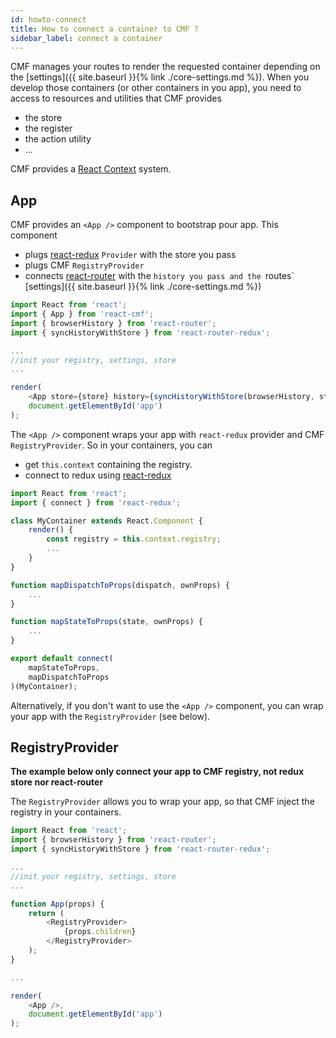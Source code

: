 ```yaml
---
id: howto-connect
title: How to connect a container to CMF ?
sidebar_label: connect a container
---
```


CMF manages your routes to render the requested container depending on the [settings]({{ site.baseurl }}{% link ./core-settings.md %}).
When you develop those containers (or other containers in you app), you need to access to resources and utilities that CMF provides

- the store
- the register
- the action utility
- ...

CMF provides a [React Context](https://facebook.github.io/react/docs/context.html) system.

## App

CMF provides an `<App />` component to bootstrap pour app. This component

- plugs [react-redux](https://github.com/reactjs/react-redux) `Provider` with the store you pass
- plugs CMF `RegistryProvider`
- connects [react-router](https://github.com/ReactTraining/react-router) with the `history you pass and the `routes` [settings]({{ site.baseurl }}{% link ./core-settings.md %})

```javascript
import React from 'react';
import { App } from 'react-cmf';
import { browserHistory } from 'react-router';
import { syncHistoryWithStore } from 'react-router-redux';

...
//init your registry, settings, store
...

render(
	<App store={store} history={syncHistoryWithStore(browserHistory, store)} />,
	document.getElementById('app')
);
```

The `<App />` component wraps your app with `react-redux` provider and CMF `RegistryProvider`.
So in your containers, you can

- get `this.context` containing the registry.
- connect to redux using [react-redux](https://github.com/reactjs/react-redux)

```javascript
import React from 'react';
import { connect } from 'react-redux';

class MyContainer extends React.Component {
    render() {
        const registry = this.context.registry;
        ...
    }
}

function mapDispatchToProps(dispatch, ownProps) {
	...
}

function mapStateToProps(state, ownProps) {
    ...
}

export default connect(
	mapStateToProps,
	mapDispatchToProps
)(MyContainer);
```

Alternatively, if you don't want to use the `<App />` component, you can wrap your app with the `RegistryProvider` (see below).

## RegistryProvider

**The example below only connect your app to CMF registry, not redux store nor react-router**

The `RegistryProvider` allows you to wrap your app, so that CMF inject the registry in your containers.

```javascript
import React from 'react';
import { browserHistory } from 'react-router';
import { syncHistoryWithStore } from 'react-router-redux';

...
//init your registry, settings, store
...

function App(props) {
	return (
        <RegistryProvider>
            {props.children}
        </RegistryProvider>
	);
}

...

render(
	<App />,
	document.getElementById('app')
);
```
